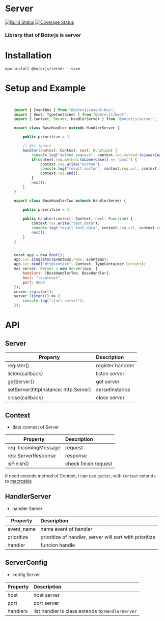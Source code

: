 # Server
[![Build Status](https://travis-ci.org/botorjs/server.svg?branch=master)](https://travis-ci.org/botorjs/server)
[![Coverage Status](https://coveralls.io/repos/github/botorjs/server/badge.svg?branch=master)](https://coveralls.io/github/botorjs/server?branch=master)

### Library that of Botorjs is server

# Installation
```
npm install @botorjs/server --save
```

# Setup and Example


```js


    import { EventBus } from "@botorjs/event-bus";
    import { Boot, TypeContainer } from "@botorjs/boot";
    import { Context, Server, HandlerServer } from "@botorjs/server";

    export class BaseHandler extends HandlerServer {

        public prioritize = 2;

        // @ts-ignore
        handler(context: Context, next: Function) {
            console.log("method request", context.req.method.toLowerCase());
            if(context.req.method.toLowerCase() == 'post') {
                context.res.write("norton");
                console.log("result norton", context.req.url, context.req.method);
                context.res.end();
            }
            next();
        }
    }

    export class BaseHandlerTwo extends HandlerServer {

        public prioritize = 3;
        
        public handler(context: Context, next: Function) {
            context.res.write("test_data");
            console.log("result test_data", context.req.url, context.req.method);
            next();
        }
    }


    const app = new Boot();
    app.ioc.singleton(EventBus.name, EventBus);
    app.ioc.bind("HttpContext", Context, TypeContainer.Contant);
    var server: Server = new Server(app, {
        handlers: [BaseHandlerTwo, BaseHandler],
        host: "localhost",
        port: 8080
    });
    server.register();
    server.listen(() => {
        console.log("start server");
    });

```

# API

## Server

| Property   |      Description      |
|---------- |:-------------|
| register()  |  register handder | 
| listen(callback) |  listen server | 
| getServer() | get server | 
| setServer(httpInstance: http.Server) |  sersetInstance |
| close(callback)  | close server | 

## Context
* data connext of Server

| Property   |      Description      |
|---------- |:-------------|
| req: IncomingMessage  |  request | 
| res: ServerResponse |   response  | 
| isFinish() |   check finish request  | 

if need extends method of Context, i can use `getter`, with `Context` extends to [macroable](https://www.npmjs.com/package/macroable)


## HandlerServer
* handler Server

| Property   |      Description      |
|---------- |:-------------|
| event_name |  name event of handler | 
| prioritize |   prioritize of handler, server will sort with prioritize  | 
| handler |   funcion handle | 

## ServerConfig
* config Server

| Property   |      Description      |
|---------- |:-------------|
| host  |  host server | 
| port |   port server  | 
| handlers |   list handler is class extends to `HandlerServer` | 
